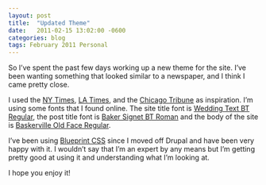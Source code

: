 ```yaml
---
layout: post
title:  "Updated Theme"
date:   2011-02-15 13:02:00 -0600
categories: blog
tags: February 2011 Personal
---
```

So I’ve spent the past few days working up a new theme for the site. I’ve been wanting something that looked similar to a newspaper, and I think I came pretty close.

I used the [NY Times](http://www.nytimes.com/), [LA Times](http://www.latimes.com/), and the [Chicago Tribune](http://www.chicagotribune.com/) as inspiration. I’m using some fonts that I found online. The site title font is [Wedding Text BT Regular](http://www.broble.com/download-free-font/wedding-text-bt/), the post title font is [Baker Signet BT Roman](http://www.broble.com/download-free-font/baker-signet-bt/) and the body of the site is [Baskerville Old Face Regular](http://www.broble.com/download-free-font/baskerville-old-face/).

I’ve been using [Blueprint CSS](http://www.blueprintcss.org/) since I moved off Drupal and have been very happy with it. I wouldn’t say that I’m an expert by any means but I’m getting pretty good at using it and understanding what I’m looking at.

I hope you enjoy it!
